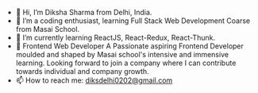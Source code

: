 - 👋 Hi, I’m Diksha Sharma from Delhi, India.
- 👀 I’m a coding enthusiast, learning Full Stack Web Development Coarse from Masai School. 
- 🌱 I’m currently learning ReactJS, React-Redux, React-Thunk.
- 💞️ Frontend Web Developer
     A Passionate aspiring Frontend Developer moulded and shaped by Masai school's intensive and immensive learning. Looking forward to join a company where I can contribute towards individual and company growth.
- 📫 How to reach me: diksdelhi0202@gmail.com

<!---
diksha020202/diksha020202 is a ✨ special ✨ repository because its `README.md` (this file) appears on your GitHub profile.
You can click the Preview link to take a look at your changes.
--->
